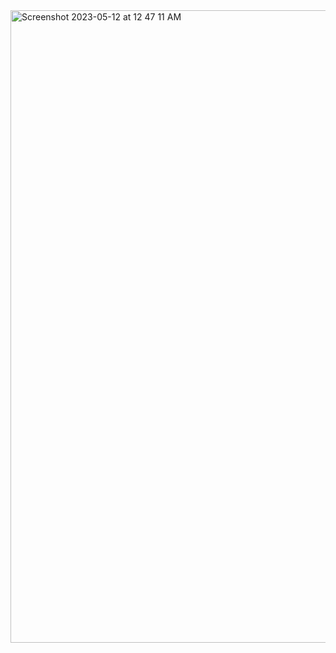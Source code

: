 <img width="1012" alt="Screenshot 2023-05-12 at 12 47 11 AM" src="https://github.com/pankaj182/design-patterns/assets/23319923/6afff760-6805-4cd8-913a-a8be3d66d0c6">
